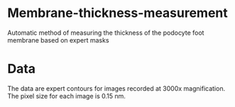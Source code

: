 # Membrane-thickness-measurement
Automatic method of measuring the thickness of the podocyte foot membrane based on expert masks 

# Data
The data are expert contours for images recorded at 3000x magnification. The pixel size for each image is 0.15 nm.
